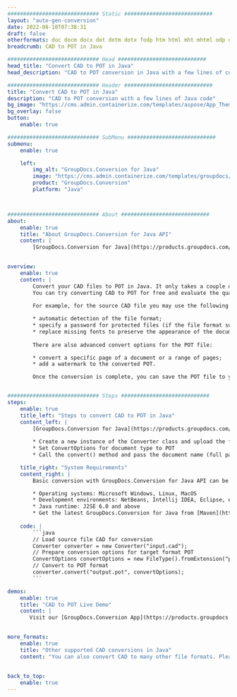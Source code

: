 ```yaml
---
############################# Static ############################
layout: "auto-gen-conversion"
date: 2022-08-10T07:38:31
draft: false
otherformats: doc docm docx dot dotm dotx fodp htm html mht mhtml odp odt otp pot potm potx pps ppsm ppsx ppt pptm pptx rtf
breadcrumb: CAD to POT in Java

############################# Head ############################
head_title: "Convert CAD to POT in Java"
head_description: "CAD to POT conversion in Java with a few lines of code. Convert over 160 file formats using the GroupDocs document conversion API for Java"

############################# Header ############################
title: "Convert CAD to POT in Java"
description: "CAD to POT conversion with a few lines of Java code"
bg_image: "https://cms.admin.containerize.com/templates/aspose/App_Themes/V3/images/bg/header1.png"
bg_overlay: false
button:
    enable: true

############################# SubMenu ############################
submenu:
    enable: true

    left:
        img_alt: "GroupDocs.Conversion for Java"
        image: "https://cms.admin.containerize.com/templates/groupdocs/images/product-logos/90x90-noborder/groupdocs-conversion-java.png"
        product: "GroupDocs.Conversion"
        platform: "Java"



############################# About ############################
about:
    enable: true
    title: "About GroupDocs.Conversion for Java API"
    content: |
        [GroupDocs.Conversion for Java](https://products.groupdocs.com/conversion/java/) is an advanced file format conversion API for converting between popular image and document formats such as Microsoft Office, OpenDocument, PDF, HTML, email, CAD. and much more with just a few lines of code. The native API automatically detects the formats of the original documents and offers many options for customizing the converted documents. Along with the function of extracting information from a document, it also supports caching of the conversion results to the local disk by default. However, any type of cache storage can be supported by implementing the appropriate interfaces - Amazon S3, Dropbox, Google Drive, Windows Azure, Reddis, or any others.
    

overview:
    enable: true
    content: |
        Convert your CAD files to POT in Java. It only takes a couple of lines of Java code on any platform of your choice, such as Windows, Linux, macOS.
        You can try converting CAD to POT for free and evaluate the quality of the conversion results. Along with simple file conversion scripts, you can try more sophisticated options for loading the CAD source file and storing the POT output. 
        
        For example, for the source CAD file you may use the following load options:

        * automatic detection of the file format;
        * specify a password for protected files (if the file format supports it);
        * replace missing fonts to preserve the appearance of the document.
        
        There are also advanced convert options for the POT file:

        * convert a specific page of a document or a range of pages;
        * add a watermark to the converted POT.

        Once the conversion is complete, you can save the POT file to your local file path or to any third party storage such as FTP, Amazon S3, Google Drive, Dropbox etc. Please note - to convert CAD to POT, you do not need to install any additional software, such as MS Office, Open Office, Adobe Acrobat Reader etc.


############################# Steps ############################
steps:
    enable: true
    title_left: "Steps to convert CAD to POT in Java"
    content_left: |
        [GroupDocs.Conversion for Java](https://products.groupdocs.com/conversion/java/) allows developers to easily convert CAD file to POT with a few lines of code.
        
        * Create a new instance of the Converter class and upload the file CAD with the full path
        * Set ConvertOptions for document type to POT
        * Call the convert() method and pass the document name (full path) and format (POT) as a parameter

    title_right: "System Requirements"
    content_right: |
        Basic conversion with GroupDocs.Conversion for Java API can be done with just a few lines of code. Our APIs are supported on all major platforms and operating systems. Before executing the code below, make sure you have the following prerequisites installed on your system.

        * Operating systems: Microsoft Windows, Linux, MacOS
        * Development environments: NetBeans, Intellij IDEA, Eclipse, etc.
        * Java runtime: J2SE 6.0 and above
        * Get the latest GroupDocs.Conversion for Java from [Maven](https://repository.groupdocs.com/webapp/#/artifacts/browse/tree/General/repo/com/groupdocs/groupdocs-conversion)
         
    code: |
        ```java    
        // Load source file CAD for conversion
        Converter converter = new Converter("input.cad");
        // Prepare conversion options for target format POT
        ConvertOptions convertOptions = new FileType().fromExtension("pot").getConvertOptions();
        // Convert to POT format
        converter.convert("output.pot", convertOptions);
        ```

demos:
    enable: true
    title: "CAD to POT Live Demo"
    content: |
       Visit our [GroupDocs.Conversion App](https://products.groupdocs.app/conversion/family) website and try CAD to POT conversion now. The free demo has the following benefits
          

more_formats:
    enable: true
    title: "Other supported CAD conversions in Java"
    content: "You can also convert CAD to many other file formats. Please see the list below."
       
       
back_to_top:
    enable: true
---
```

